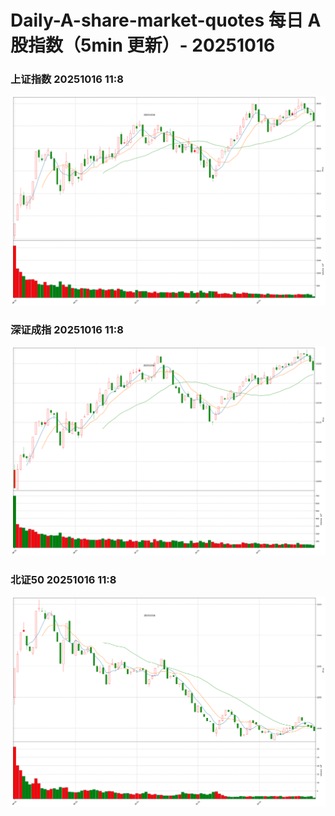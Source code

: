 
# Daily-A-share-market-quotes 每日 A 股指数（5min 更新）- 20251016

### 上证指数 20251016 11:8
![](./fig/2025/10/20251016-sh000001.png)

### 深证成指 20251016 11:8
![](./fig/2025/10/20251016-sz399001.png)

### 北证50 20251016 11:8
![](./fig/2025/10/20251016-bj899050.png)
